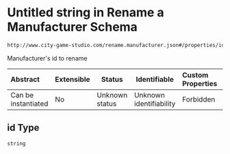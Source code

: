 # Untitled string in Rename a Manufacturer Schema

```txt
http://www.city-game-studio.com/rename.manufacturer.json#/properties/id
```

Manufacturer's id to rename


| Abstract            | Extensible | Status         | Identifiable            | Custom Properties | Additional Properties | Access Restrictions | Defined In                                                                                         |
| :------------------ | ---------- | -------------- | ----------------------- | :---------------- | --------------------- | ------------------- | -------------------------------------------------------------------------------------------------- |
| Can be instantiated | No         | Unknown status | Unknown identifiability | Forbidden         | Allowed               | none                | [rename-manufacturer.schema.json\*](../out/rename-manufacturer.schema.json "open original schema") |

## id Type

`string`

